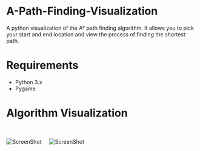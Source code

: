 # A-Path-Finding-Visualization

A python visualization of the A* path finding algorithm. It allows you to pick your start and end location and view the process of finding the shortest path.

# Requirements

- Python 3.x
- Pygame

# Algorithm Visualization

&nbsp;&nbsp;&nbsp;

![ScreenShot](https://raw.github.com/SiddhantReddy/Pathfinding_Algorithm/master/Screenshot01.png)
&nbsp;&nbsp;&nbsp;
![ScreenShot](https://raw.github.com/SiddhantReddy/Pathfinding_Algorithm/master/Screenshot02.png)

